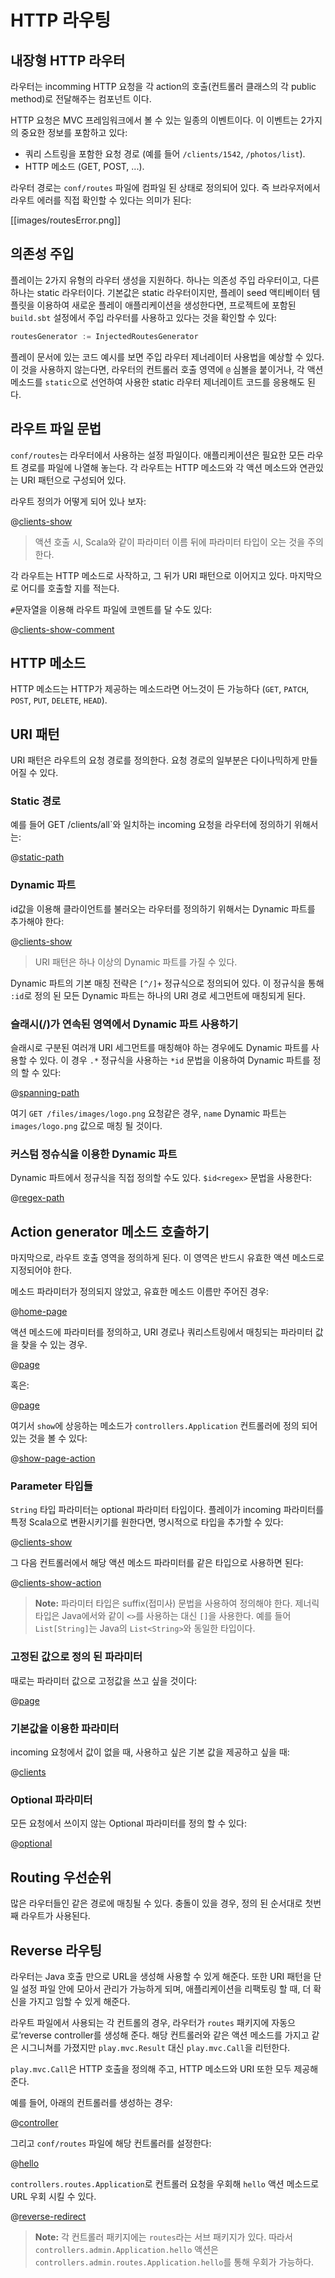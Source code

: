 <!--- Copyright (C) 2009-2015 Typesafe Inc. <http://www.typesafe.com> -->
# HTTP 라우팅

## 내장형 HTTP 라우터

라우터는 incomming HTTP 요청을 각 action의 호출(컨트롤러 클래스의 각 public method)로 전달해주는 컴포넌트 이다.

HTTP 요청은 MVC 프레임워크에서 볼 수 있는 일종의 이벤트이다. 이 이벤트는 2가지의 중요한 정보를 포함하고 있다:

- 쿼리 스트링을 포함한 요청 경로 (예를 들어 `/clients/1542`, `/photos/list`).
- HTTP 메소드 (GET, POST, ...).

라우터 경로는 `conf/routes` 파일에 컴파일 된 상태로 정의되어 있다. 즉 브라우저에서 라우트 에러를 직접 확인할 수 있다는 의미가 된다:

[[images/routesError.png]]

## 의존성 주입

플레이는 2가지 유형의 라우터 생성을 지원하다. 하나는 의존성 주입 라우터이고, 다른 하나는 static 라우터이다. 기본값은 static 라우터이지만, 플레이 seed 액티베이터 템플릿을 이용하여 새로운 플레이 애플리케이션을 생성한다면, 프로젝트에 포함된 `build.sbt` 설정에서 주입 라우터를 사용하고 있다는 것을 확인할 수 있다:


```scala
routesGenerator := InjectedRoutesGenerator
```
플레이 문서에 있는 코드 예시를 보면 주입 라우터 제너레이터 사용법을 예상할 수 있다. 이 것을 사용하지 않는다면, 라우터의 컨트롤러 호출 영역에 `@` 심볼을 붙이거나, 각 액션 메소드를 `static`으로 선언하여 사용한 static 라우터 제너레이트 코드를 응용해도 된다.

## 라우트 파일 문법

`conf/routes`는 라우터에서 사용하는 설정 파일이다. 애플리케이션은 필요한 모든 라우트 경로를 파일에 나열해 놓는다. 각 라우트는 HTTP 메소드와 각 액션 메소드와 연관있는 URI 패턴으로 구성되어 있다.

라우트 정의가 어떻게 되어 있나 보자:

@[clients-show](code/javaguide.http.routing.routes)

> 액션 호출 시, Scala와 같이 파라미터 이름 뒤에 파라미터 타입이 오는 것을 주의한다.

각 라우트는 HTTP 메소드로 사작하고, 그 뒤가 URI 패턴으로 이어지고 있다. 마지막으로 어디를 호출할 지를 적는다.

`#`문자열을 이용해 라우트 파일에 코멘트를 달 수도 있다:

@[clients-show-comment](code/javaguide.http.routing.routes)

## HTTP 메소드

HTTP 메소드는 HTTP가 제공하는 메소드라면 어느것이 든 가능하다  (`GET`, `PATCH`, `POST`, `PUT`, `DELETE`, `HEAD`).

## URI 패턴

URI 패턴은 라우트의 요청 경로를 정의한다. 요청 경로의 일부분은 다이나믹하게 만들어질 수 있다.

### Static 경로

예를 들어 GET /clients/all`와 일치하는 incoming 요청을 라우터에 정의하기 위해서는:

@[static-path](code/javaguide.http.routing.routes)

### Dynamic 파트 

id값을 이용해 클라이언트를 불러오는 라우터를 정의하기 위해서는 Dynamic 파트를 추가해야 한다:

@[clients-show](code/javaguide.http.routing.routes)

> URI 패턴은 하나 이상의 Dynamic 파트를 가질 수 있다.

Dynamic 파트의 기본 매칭 전략은 `[^/]+` 정규식으로 정의되어 있다. 이 정규식을 통해 `:id`로 정의 된 모든 Dynamic 파트는 하나의 URI 경로 세그먼트에 매칭되게 된다.

### 슬래시(/)가 연속된 영역에서 Dynamic 파트 사용하기

슬래시로 구분된 여러개 URI 세그먼트를 매칭해야 하는 경우에도 Dynamic 파트를 사용할 수 있다. 이 경우 `.*` 정규식을 사용하는 `*id` 문법을 이용하여 Dynamic 파트를 정의 할 수 있다:

@[spanning-path](code/javaguide.http.routing.routes)

여기 `GET /files/images/logo.png` 요청같은 경우, `name` Dynamic 파트는 `images/logo.png` 값으로 매칭 될 것이다.

### 커스텀 정슈식을 이용한 Dynamic 파트

Dynamic 파트에서 정규식을 직접 정의할 수도 있다. `$id<regex>` 문법을 사용한다:
    
@[regex-path](code/javaguide.http.routing.routes)

## Action generator 메소드 호출하기

마지막으로, 라우트 호출 영역을 정의하게 된다. 이 영역은 반드시 유효한 액션 메소드로 지정되어야 한다.

메소드 파라미터가 정의되지 않았고, 유효한 메소드 이름만 주어진 경우:

@[home-page](code/javaguide.http.routing.routes)

액션 메소드에 파라미터를 정의하고, URI 경로나 쿼리스트링에서 매칭되는 파라미터 값을 찾을 수 있는 경우.

@[page](code/javaguide.http.routing.routes)

혹은:

@[page](code/javaguide.http.routing.query.routes)

여기서 `show`에 상응하는 메소드가 `controllers.Application` 컨트롤러에 정의 되어 있는 것을 볼 수 있다:

@[show-page-action](code/javaguide/http/routing/controllers/Application.java)

### Parameter 타입들

`String` 타입 파라미터는 optional 파라미터 타입이다. 플레이가 incoming 파라미터를 특정 Scala으로 변환시키기를 원한다면, 명시적으로 타입을 추가할 수 있다:

@[clients-show](code/javaguide.http.routing.routes)

그 다음 컨트롤러에서 해당 액션 메소드 파라미터를 같은 타입으로 사용하면 된다:

@[clients-show-action](code/javaguide/http/routing/controllers/Clients.java)

> **Note:** 파라미터 타입은 suffix(접미사) 문법을 사용하여 정의해야 한다. 제너릭 타입은 Java에서와 같이 `<>`를 사용하는 대신 `[]`을 사용한다. 예를 들어 `List[String]`는 Java의 `List<String>`와 동일한 타입이다.

### 고정된 값으로 정의 된 파라미터

때로는 파라미터 값으로 고정값을 쓰고 싶을 것이다:

@[page](code/javaguide.http.routing.fixed.routes)

### 기본값을 이용한 파라미터

incoming 요청에서 값이 없을 때, 사용하고 싶은 기본 값을 제공하고 싶을 때:

@[clients](code/javaguide.http.routing.defaultvalue.routes)

### Optional 파라미터

모든 요청에서 쓰이지 않는 Optional 파라미터를 정의 할 수 있다:

@[optional](code/javaguide.http.routing.routes)

## Routing 우선순위

많은 라우터들인 같은 경로에 매칭될 수 있다. 충돌이 있을 경우, 정의 된 순서대로 첫번째 라우트가 사용된다.

## Reverse 라우팅

라우터는 Java 호출 만으로 URL을 생성해 사용할 수 있게 해준다. 또한 URI 패턴을 단일 설정 파일 안에 모아서 관리가 가능하게 되며, 애플리케이션을 리팩토링 할 때, 더 확신을 가지고 임할 수 있게 해준다.

라우트 파일에서 사용되는 각 컨트롤의 경우, 라우터가 `routes` 패키지에 자동으로‘reverse controller를 생성해 준다. 해당 컨트롤러와 같은 액션 메소드를 가지고 같은 시그니쳐를 가졌지만 `play.mvc.Result` 대신 `play.mvc.Call`을 리턴한다. 

`play.mvc.Call`은 HTTP 호출을 정의해 주고, HTTP 메소드와 URI 또한 모두 제공해 준다.

예를 들어, 아래의 컨트롤러를 생성하는 경우:

@[controller](code/javaguide/http/routing/reverse/controllers/Application.java)

그리고 `conf/routes` 파일에 해당 컨트롤러를 설정한다:

@[hello](code/javaguide.http.routing.reverse.routes)

`controllers.routes.Application`로 컨트롤러 요청을 우회해 `hello` 액션 메소드로 URL 우회 시킬 수 있다.

@[reverse-redirect](code/javaguide/http/routing/controllers/Application.java)

> **Note:** 각 컨트롤러 패키지에는 `routes`라는 서브 패키지가 있다. 따라서 `controllers.admin.Application.hello` 액션은 `controllers.admin.routes.Application.hello`를 통해 우회가 가능하다.